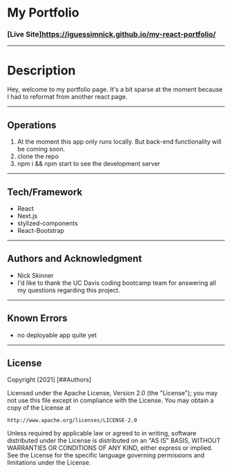 # My Portfolio

### [Live Site]https://iguessimnick.github.io/my-react-portfolio/
-----------
# Description
Hey, welcome to my portfolio page. It's a bit sparse at the moment because I had to reformat from another react page. 

-----------

## Operations
1. At the moment this app only runs locally. But back-end functionality will be coming soon.
2. clone the repo
3. npm i && npm start to see the development server

-----------
## Tech/Framework

* React
* Next.js
* stylized-components
* React-Bootstrap

-----------
## Authors and Acknowledgment
* Nick Skinner
* I'd like to thank the UC Davis coding bootcamp team for answering all my questions regarding this project.

-----------
## Known Errors
* no deployable app quite yet

-----------
## License
Copyright [2021] [##Authors]

Licensed under the Apache License, Version 2.0 (the "License");
you may not use this file except in compliance with the License.
You may obtain a copy of the License at

    http://www.apache.org/licenses/LICENSE-2.0

Unless required by applicable law or agreed to in writing, software
distributed under the License is distributed on an "AS IS" BASIS,
WITHOUT WARRANTIES OR CONDITIONS OF ANY KIND, either express or implied.
See the License for the specific language governing permissions and
limitations under the License.
